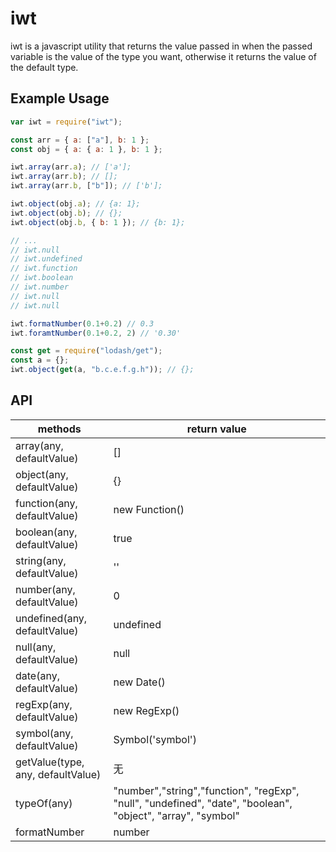 # iwt

iwt is a javascript utility that returns the value passed in when the passed variable is the value of the type you want, otherwise it returns the value of the default type.

<!-- iwt是一个javascript实用程序，当传递的变量是所需类型的值时，它会返回传入的值，否则它将返回默认类型的值。
 -->

## Example Usage

```js
var iwt = require("iwt");
```

```js
const arr = { a: ["a"], b: 1 };
const obj = { a: { a: 1 }, b: 1 };

iwt.array(arr.a); // ['a'];
iwt.array(arr.b); // [];
iwt.array(arr.b, ["b"]); // ['b'];

iwt.object(obj.a); // {a: 1};
iwt.object(obj.b); // {};
iwt.object(obj.b, { b: 1 }); // {b: 1};

// ...
// iwt.null
// iwt.undefined
// iwt.function
// iwt.boolean
// iwt.number
// iwt.null
// iwt.null

iwt.formatNumber(0.1+0.2) // 0.3
iwt.foramtNumber(0.1+0.2, 2) // '0.30'

const get = require("lodash/get");
const a = {};
iwt.object(get(a, "b.c.e.f.g.h")); // {};
```

## API

| methods                           | return value                                                                                                |
| --------------------------------- | ----------------------------------------------------------------------------------------------------------- |
| array(any, defaultValue)          | []                                                                                                          |
| object(any, defaultValue)         | {}                                                                                                          |
| function(any, defaultValue)       | new Function()                                                                                              |
| boolean(any, defaultValue)        | true                                                                                                        |
| string(any, defaultValue)         | ''                                                                                                          |
| number(any, defaultValue)         | 0                                                                                                           |
| undefined(any, defaultValue)      | undefined                                                                                                   |
| null(any, defaultValue)           | null                                                                                                        |
| date(any, defaultValue)           | new Date()                                                                                                  |
| regExp(any, defaultValue)         | new RegExp()                                                                                                |
| symbol(any, defaultValue)         | Symbol('symbol')                                                                                            |
| getValue(type, any, defaultValue) | 无                                                                                                          |
| typeOf(any)                       | "number","string","function", "regExp", "null", "undefined", "date", "boolean", "object", "array", "symbol" |
| formatNumber                      | number                                                                                                      |
